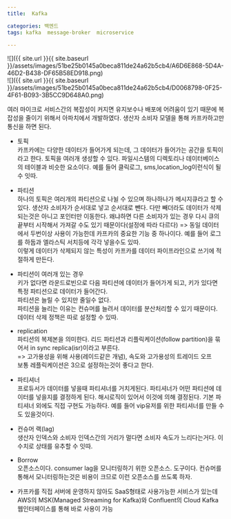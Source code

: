 ```yaml
---
title:  Kafka

categories: 백엔드 
tags: kafka  message-broker  microservice
 
---
```


  
  
![]({{ site.url }}{{ site.baseurl }}/assets/images/51be25b0145a0beca811de24a62b5cb4/A6D6E868-5D4A-46D2-B438-DF65B58ED918.png)  
![]({{ site.url }}{{ site.baseurl }}/assets/images/51be25b0145a0beca811de24a62b5cb4/D0068798-0F25-4F61-B093-3B5CC9D648A0.png)  
  
  
  
  
  
  
여러 마이크로 서비스간의 복잡성이 커지면 유지보수나 배포에 어려움이 있기 때문에 복잡성을 줄이기 위해서 아파치에서 개발하였다. 생산자 소비자 모델을 통해 카프카하고만 통신을 하면 된다.  
  
- 토픽  
카프카에는 다양한 데이터가 들어가게 되는데, 그 데이터가 들어가는 공간을 토픽이라고 한다. 토픽을 여러개 생성할 수 있다. 파일시스템의 디렉토리나 데이터베이스의 테이블과 비슷한 요소이다. 예를 들어 클릭로그, sms,location_log이런식이 될 수 잇따.  
  
- 파티션  
하나의 토픽은 여러개의 파티션으로 나뉠 수 있으며 하나하나가 메시지큐라고 할 수 있다. 생산자 소비자가 순서대로 넣고 순서대로 뺀다. 다만 빼더라도 데이터가 삭제되는것은 아니고 포인터만 이동한다. 왜냐하면 다른 소비자가 있는 경우 다시 큐의 끝부터 시작해서 가져갈 수도 있기 때문이다(설정에 따라 다르다) => 동일 데이터에서 두번이상 사용이 가능한데 카프카의 중요한 기능 중 하나이다. 예를 들어 로그를 하둡과 엘라스틱 서치등에 각각 넣을수도 있따.  
이렇게 데이터가 삭제되지 않는 특성이 카프카를 데이터 파이프라인으로 쓰기에 적절하게 만든다.  
  
- 파티션이 여러개 있는 경우  
키가 없다면 라운드로빈으로 다음 파티션에 데이터가 들어가게 되고, 키가 있다면 특정 파티션으로 데이터가 들어간다.  
파티션은 늘릴 수 있지만 줄일수 없다.  
파티션을 늘리는 이유는 컨슈머를 늘려서 데이터를 분산처리할 수 있기 때문이다.  
데이터 삭제 정책은 따로 설정할 수 있따.  
  
- replication  
파티션의 복제본을 의미한다. 리드 파티션과 리플릭케이션(follow partition)을 묶어서 in sync replica(isr)이라고 부른다.  
=> 고가용성을 위해 사용(레이드같은 개념), 속도와 고가용성의 트레이드 오프  
보통 레플릭케이션은 3으로 설정하는것이 좋다고 한다.  
  
- 파티셔너  
프로듀서가 데이터를 넣을때 파티셔너를 거치게된다. 파티셔너가 어떤 파티션에 데이터를 넣을지를 결정하게 된다. 해시로직이 있어서 이것에 의해 결정된다. 기본 파티셔너 외에도 직접 구현도 가능하다. 예를 들어 vip유저를 위한 파티셔너를 만들 수도 있을것이다.  
  
- 컨슈머 랙(lag)  
생산자 인덱스와 소비자 인덱스간의 거리가 멀다면 소비자 속도가 느리다는거다. 이 수치로 상태를 유추할 수 잇따.  
  
- Borrow  
오픈소스이다. consumer lag을 모니터링하기 위한 오픈소스. 도구이다. 컨슈머를 통해서 모니터링하는것은 비용이 크므로 이런 오픈소스를 쓰도록 하자.  
  
- 카프카를 직접 서버에 운영하지 않아도 SaaS형태로 사용가능한 서비스가 있는데 AWS의 MSK(Managed Streaming for Kafka)와 Confluent의 Cloud Kafka  
웹인터페이스를 통해 바로 사용이 가능  
  
